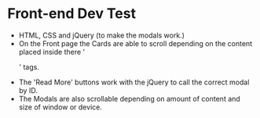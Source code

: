 # Front-end Dev Test
* HTML, CSS and jQuery (to make the modals work.)
* On the Front page the Cards are able to scroll depending on the content placed inside there '<p>' tags.
* The 'Read More' buttons work with the jQuery to call the correct modal by ID.
* The Modals are also scrollable depending on amount of content and size of window or device.